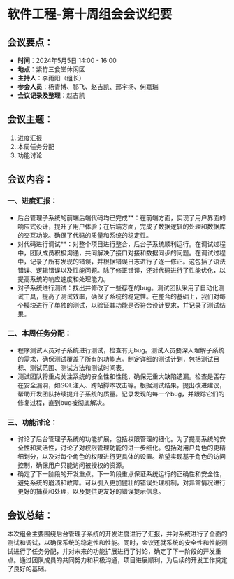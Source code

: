 # 软件工程-第十周组会会议纪要
## 会议要点：
- **时间**：2024年5月5日 14:00 - 16:00
- **地点**：紫竹三食堂休闲区
- **主持人**：李雨阳（组长）
- **参会人员**：杨青博、祁飞、赵吉凯、邢宇扬、何嘉瑞
- **会议记录及整理**：赵吉凯
## 会议主题：
1. 进度汇报
2. 本周任务分配
3. 功能讨论
## 会议内容：
### 一、进度汇报：
* 后台管理子系统的前端后端代码均已完成**：在前端方面，实现了用户界面的响应式设计，提升了用户体验；在后端方面，完成了数据逻辑的处理和数据库的交互功能。确保了代码的质量和系统的稳定性。
* 对代码进行调试**：对整个项目进行整合，后台子系统顺利运行。在调试过程中，团队成员积极沟通，共同解决了接口对接和数据同步的问题。在调试过程中，记录了所有发现的错误，并根据错误日志进行了逐一修正。这包括了语法错误、逻辑错误以及性能问题。除了修正错误，还对代码进行了性能优化，以提高系统的响应速度和处理能力。
* 对子系统进行测试：找出并修改了一些存在的bug。测试团队采用了自动化测试工具，提高了测试效率，确保了系统的稳定性。在整合的基础上，我们对每个模块进行了单独的测试，以验证其功能是否符合设计要求，并记录了测试结果。
### 二、本周任务分配：
* 程序测试人员对子系统进行测试，检查有无bug。测试人员要深入理解子系统的需求，确保测试覆盖了所有的功能点。制定详细的测试计划，包括测试目标、测试范围、测试方法和测试时间表。
* 测试团队将重点关注系统的安全性和性能，确保无重大缺陷遗漏。检查是否存在安全漏洞，如SQL注入、跨站脚本攻击等。根据测试结果，提出改进建议，帮助开发团队持续提升子系统的质量。记录发现的每一个bug，并跟踪它们的修复过程，直到bug被彻底解决。
### 三、功能讨论：
* 讨论了后台管理子系统的功能扩展，包括权限管理的细化。为了提高系统的安全性和灵活性，讨论了对权限管理功能的进一步细化。包括对用户角色的更精细划分，以及对每个角色的权限进行更具体的设置。希望实现基于角色的访问控制，确保用户只能访问被授权的资源。
* 确定了下一阶段的开发重点。下一阶段重点保证系统运行的正确性和安全性，避免系统的崩溃和故障。可以引入更加健壮的错误处理机制，对异常情况进行更好的捕获和处理，以及提供更友好的错误提示信息。
## 会议总结：
本次组会主要围绕后台管理子系统的开发进度进行了汇报，并对系统进行了全面的测试和调试，以确保系统的稳定性和性能。同时，会议还就系统的安全性和性能测试进行了任务分配，并对未来的功能扩展进行了讨论，确定了下一阶段的开发重点。通过团队成员的共同努力和积极沟通，项目进展顺利，为后续的开发工作奠定了良好的基础。
